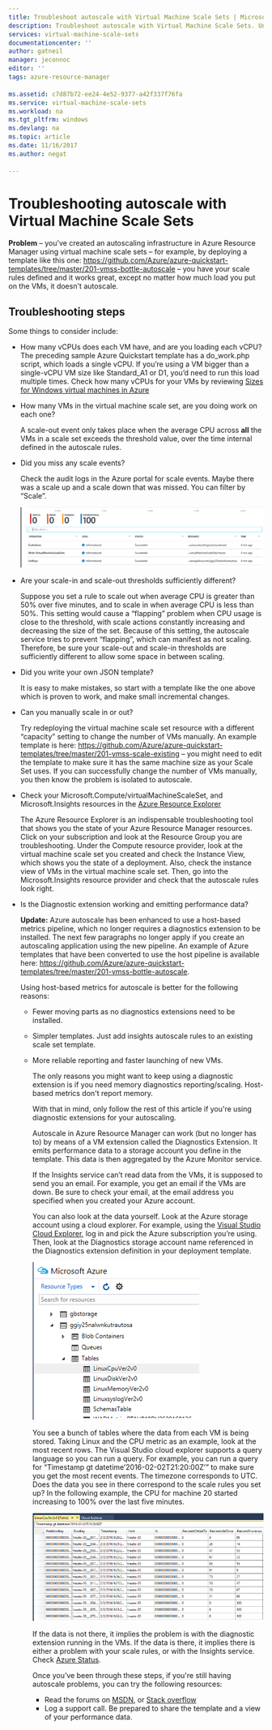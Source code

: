 ```yaml
---
title: Troubleshoot autoscale with Virtual Machine Scale Sets | Microsoft Docs
description: Troubleshoot autoscale with Virtual Machine Scale Sets. Understand typical problems encountered and how to resolve them.
services: virtual-machine-scale-sets
documentationcenter: ''
author: gatneil
manager: jeconnoc
editor: ''
tags: azure-resource-manager

ms.assetid: c7d87b72-ee24-4e52-9377-a42f337f76fa
ms.service: virtual-machine-scale-sets
ms.workload: na
ms.tgt_pltfrm: windows
ms.devlang: na
ms.topic: article
ms.date: 11/16/2017
ms.author: negat

---
```

# Troubleshooting autoscale with Virtual Machine Scale Sets
**Problem** – you’ve created an autoscaling infrastructure in Azure Resource Manager using virtual machine scale sets –  for example, by deploying a template like this one: https://github.com/Azure/azure-quickstart-templates/tree/master/201-vmss-bottle-autoscale  – you have your scale rules defined and it works great, except no matter how much load you put on the VMs, it doesn't autoscale.

## Troubleshooting steps
Some things to consider include:

* How many vCPUs does each VM have, and are you loading each vCPU?
  The preceding sample Azure Quickstart template has a do_work.php script, which loads a single vCPU. If you’re using a VM bigger than a single-vCPU VM size like Standard_A1 or D1, you’d need to run this load multiple times. Check how many vCPUs for your VMs by reviewing [Sizes for Windows virtual machines in Azure](../virtual-machines/windows/sizes.md?toc=%2fazure%2fvirtual-machines%2fwindows%2ftoc.json)
* How many VMs in the virtual machine scale set, are you doing work on each one?
  
    A scale-out event only takes place when the average CPU across **all** the VMs in a scale set exceeds the threshold value, over the time internal defined in the autoscale rules.
* Did you miss any scale events?
  
    Check the audit logs in the Azure portal for scale events. Maybe there was a scale up and a scale down that was missed. You can filter by “Scale”.
  
    ![Audit Logs][audit]
* Are your scale-in and scale-out thresholds sufficiently different?
  
    Suppose you set a rule to scale out when average CPU is greater than 50% over five minutes, and to scale in when average CPU is less than 50%. This setting would cause a “flapping” problem when CPU usage is close to the threshold, with scale actions constantly increasing and decreasing the size of the set. Because of this setting, the autoscale service tries to prevent “flapping”, which can manifest as not scaling. Therefore, be sure your scale-out and scale-in thresholds are sufficiently different to allow some space in between scaling.
* Did you write your own JSON template?
  
    It is easy to make mistakes, so start with a template like the one above which is proven to work, and make small incremental changes. 
* Can you manually scale in or out?
  
    Try redeploying the virtual machine scale set resource with a different “capacity” setting to change the number of VMs manually. An example template is here: https://github.com/Azure/azure-quickstart-templates/tree/master/201-vmss-scale-existing – you might need to edit the template to make sure it has the same machine size as your Scale Set uses. If you can successfully change the number of VMs manually, you then know the problem is isolated to autoscale.
* Check your Microsoft.Compute/virtualMachineScaleSet, and Microsoft.Insights resources in the [Azure Resource Explorer](https://resources.azure.com/)
  
    The Azure Resource Explorer is an indispensable troubleshooting tool that shows you the state of your Azure Resource Manager resources. Click on your subscription and look at the Resource Group you are troubleshooting. Under the Compute resource provider, look at the virtual machine scale set you created and check the Instance View, which shows you the state of a deployment. Also, check the instance view of VMs in the virtual machine scale set. Then, go into the Microsoft.Insights resource provider and check that the autoscale rules look right.
* Is the Diagnostic extension working and emitting performance data?
  
    **Update:** Azure autoscale has been enhanced to use a host-based metrics pipeline, which no longer requires a diagnostics extension to be installed. The next few paragraphs no longer apply if you create an autoscaling application using the new pipeline. An example of Azure templates that have been converted to use the host pipeline is available here: https://github.com/Azure/azure-quickstart-templates/tree/master/201-vmss-bottle-autoscale. 
  
    Using host-based metrics for autoscale is better for the following reasons:
  
  * Fewer moving parts as no diagnostics extensions need to be installed.
  * Simpler templates. Just add insights autoscale rules to an existing scale set template.
  * More reliable reporting and faster launching of new VMs.
    
    The only reasons you might want to keep using a diagnostic extension is if you need memory diagnostics reporting/scaling. Host-based metrics don't report memory.
    
    With that in mind, only follow the rest of this article if you're using diagnostic extensions for your autoscaling.
    
    Autoscale in Azure Resource Manager can work (but no longer has to) by means of a VM extension called the Diagnostics Extension. It emits performance data to a storage account you define in the template. This data is then aggregated by the Azure Monitor service.
    
    If the Insights service can’t read data from the VMs, it is supposed to send you an email. For example, you get an email if the VMs are down. Be sure to check your email, at the email address you specified when you created your Azure account.
    
    You can also look at the data yourself. Look at the Azure storage account using a cloud explorer. For example, using the [Visual Studio Cloud Explorer](https://visualstudiogallery.msdn.microsoft.com/aaef6e67-4d99-40bc-aacf-662237db85a2), log in and pick the Azure subscription you’re using. Then, look at the Diagnostics storage account name referenced in the Diagnostics extension definition in your deployment template.
    
    ![Cloud Explorer][explorer]
    
    You see a bunch of tables where the data from each VM is being stored. Taking Linux and the CPU metric as an example, look at the most recent rows. The Visual Studio cloud explorer supports a query language so you can run a query. For example, you can run a query for “Timestamp gt datetime’2016-02-02T21:20:00Z’” to make sure you get the most recent events. The timezone corresponds to UTC. Does the data you see in there correspond to the scale rules you set up? In the following example, the CPU for machine 20 started increasing to 100% over the last five minutes.
    
    ![Storage Tables][tables]
    
    If the data is not there, it implies the problem is with the diagnostic extension running in the VMs. If the data is there, it implies there is either a problem with your scale rules, or with the Insights service. Check [Azure Status](https://azure.microsoft.com/status/).
    
    Once you’ve been through these steps, if you're still having autoscale problems, you can try the following resources: 
    * Read the forums on [MSDN](https://social.msdn.microsoft.com/forums/azure/home?category=windowsazureplatform%2Cazuremarketplace%2Cwindowsazureplatformctp), or [Stack overflow](http://stackoverflow.com/questions/tagged/azure) 
    * Log a support call. Be prepared to share the template and a view of your performance data.

[audit]: ./media/virtual-machine-scale-sets-troubleshoot/image3.png
[explorer]: ./media/virtual-machine-scale-sets-troubleshoot/image1.png
[tables]: ./media/virtual-machine-scale-sets-troubleshoot/image4.png
